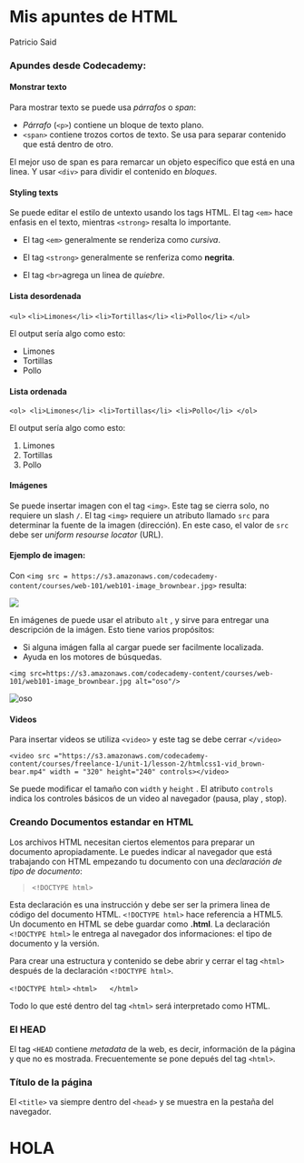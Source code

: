 Mis apuntes de HTML
================
Patricio Said

### Apundes desde Codecademy:

#### Monstrar texto

Para mostrar texto se puede usa *párrafos* o *span*:

  - *Párrafo* (`<p>`) contiene un bloque de texto plano.
  - `<span>` contiene trozos cortos de texto. Se usa para separar
    contenido que está dentro de otro.

El mejor uso de span es para remarcar un objeto específico que está en
una linea. Y usar `<div>` para dividir el contenido en *bloques*.

#### Styling texts

Se puede editar el estilo de untexto usando los tags HTML. El tag `<em>`
hace enfasis en el texto, mientras `<strong>` resalta lo importante.

  - El tag `<em>` generalmente se renderiza como *cursiva*.

  - El tag `<strong>` generalmente se renferiza como **negrita**.

  - El tag `<br>`agrega un linea de *quiebre*.

#### Lista desordenada

`<ul>` `<li>Limones</li>` `<li>Tortillas</li>` `<li>Pollo</li>` `</ul>`

El output sería algo como esto:

  - Limones
  - Tortillas
  - Pollo

#### Lista ordenada

`<ol> <li>Limones</li> <li>Tortillas</li> <li>Pollo</li> </ol>`

El output sería algo como esto:

1.  Limones
2.  Tortillas
3.  Pollo

#### Imágenes

Se puede insertar imagen con el tag `<img>`. Este tag se cierra solo, no
requiere un slash `/`. El tag `<img>` requiere un atributo llamado `src`
para determinar la fuente de la imagen (dirección). En este caso, el
valor de `src` debe ser *uniform resourse locator* (URL).

#### Ejemplo de imagen:

Con `<img src =
https://s3.amazonaws.com/codecademy-content/courses/web-101/web101-image_brownbear.jpg>`
resulta:

<img src = https://s3.amazonaws.com/codecademy-content/courses/web-101/web101-image_brownbear.jpg>

En imágenes de puede usar el atributo `alt` , y sirve para entregar una
descripción de la imágen. Esto tiene varios propósitos:

  - Si alguna imágen falla al cargar puede ser facilmente localizada.
  - Ayuda en los motores de búsquedas.

`<img
src=https://s3.amazonaws.com/codecademy-content/courses/web-101/web101-image_brownbear.jpg
alt="oso"/>`

<img src = https://s3.amazonaws.com/codecademy-content/courses/web-101/web101-image_brownbear.jpg alt = "oso" />

#### Videos

Para insertar videos se utiliza `<video>` y este tag se debe cerrar
`</video>`

`<video src
="https://s3.amazonaws.com/codecademy-content/courses/freelance-1/unit-1/lesson-2/htmlcss1-vid_brown-bear.mp4"
width = "320" height="240" controls></video>`

Se puede modificar el tamaño con `width` y `height` . El atributo
`controls` indica los controles básicos de un video al navegador (pausa,
play , stop).

### Creando Documentos estandar en HTML

Los archivos HTML necesitan ciertos elementos para preparar un documento
apropiadamente. Le puedes indicar al navegador que está trabajando con
HTML empezando tu documento con una *declaración de tipo de documento*:

> `<!DOCTYPE html>`

Esta declaración es una instrucción y debe ser ser la primera linea de
código del documento HTML. `<!DOCTYPE html>` hace referencia a HTML5.
Un documento en HTML se debe guardar como **.html**. La declaración
`<!DOCTYPE html>` le entrega al navegador dos informaciones: el tipo de
documento y la versión.

Para crear una estructura y contenido se debe abrir y cerrar el tag
`<html>` después de la declaración `<!DOCTYPE html>`.

`<!DOCTYPE html>` `<html>` `  ` `</html>`

Todo lo que esté dentro del tag `<html>` será interpretado como HTML.

### El HEAD

El tag `<HEAD` contiene *metadata* de la web, es decir, información de
la página y que no es mostrada. Frecuentemente se pone depués del tag
`<html>`.

### Título de la página

El `<title>` va siempre dentro del `<head>` y se muestra en la pestaña
del navegador.

# HOLA
